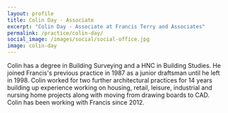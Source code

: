 ```yaml
---
layout: profile
title: Colin Day - Associate
excerpt: "Colin Day - Associate at Francis Terry and Associates"
permalink: /practice/colin-day/
social_image: /images/social/social-office.jpg
image: colin-day
---
```


<p>
Colin has a degree in Building Surveying and a HNC in Building Studies. He joined Francis's previous practice in 1987 as a junior draftsman until he left in 1998. Colin worked for two further architectural practices for 14 years building up experience working on housing, retail, leisure, industrial and nursing home projects along with moving from drawing boards to CAD. Colin has been working with Francis since 2012. 
</p>